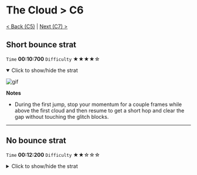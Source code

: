 # The Cloud > C6

[< Back (C5)](https://github.com/Doublevil/scbspeedrun/blob/main/levels/C/C5.md) | [Next (C7) >](https://github.com/Doublevil/scbspeedrun/blob/main/levels/C/C7.md)

## Short bounce strat

`Time` **00:10:700** `Difficulty` ★★★★☆
<details open>
  <summary>Click to show/hide the strat</summary>

  ![gif](https://github.com/Doublevil/scbspeedrun/blob/main/media/levels/C/C6_ShortBounce.webp)

  **Notes**
  - During the first jump, stop your momentum for a couple frames while above the first cloud and then resume to get a short hop and clear the gap without touching the glitch blocks.
</details>

---
## No bounce strat

`Time` **00:12:200** `Difficulty` ★★☆☆☆
<details>
  <summary>Click to show/hide the strat</summary>

  ![gif](https://github.com/Doublevil/scbspeedrun/blob/main/media/levels/C/C6_NoBounce.webp)

  **Notes**
  - The first jump takes a bit of training to land directly on the third cloud.
</details>

